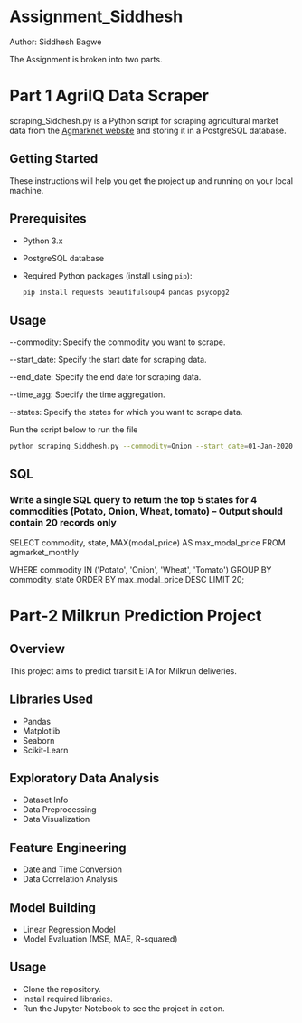 # Assignment_Siddhesh

Author: Siddhesh Bagwe

The Assignment is broken into two parts.

# Part 1 AgriIQ Data Scraper

scraping_Siddhesh.py is a Python script for scraping agricultural market data from the [Agmarknet website](https://agmarknet.gov.in/) and storing it in a PostgreSQL database.

## Getting Started

These instructions will help you get the project up and running on your local machine.

## Prerequisites

- Python 3.x
- PostgreSQL database
- Required Python packages (install using `pip`):

  ```bash
  pip install requests beautifulsoup4 pandas psycopg2
  
## Usage
--commodity: Specify the commodity you want to scrape.

--start_date: Specify the start date for scraping data.

--end_date: Specify the end date for scraping data.

--time_agg: Specify the time aggregation.

--states: Specify the states for which you want to scrape data.

Run the script below to run the file

```bash
python scraping_Siddhesh.py --commodity=Onion --start_date=01-Jan-2020 --end_date=12-Apr-2022 --time_agg=monthly --states=Maharashtra
```

## SQL

### Write a single SQL query to return the top 5 states for 4 commodities (Potato, Onion, Wheat, tomato) – Output should contain 20 records only

SELECT
  commodity,
  state,
  MAX(modal_price) AS max_modal_price
FROM
  agmarket_monthly
  
WHERE
  commodity IN ('Potato', 'Onion', 'Wheat', 'Tomato')
GROUP BY
  commodity,
  state
ORDER BY
  max_modal_price DESC
LIMIT 20;


# Part-2 Milkrun Prediction Project

## Overview

This project aims to predict transit ETA for Milkrun deliveries.

## Libraries Used

- Pandas
- Matplotlib
- Seaborn
- Scikit-Learn

## Exploratory Data Analysis

- Dataset Info
- Data Preprocessing
- Data Visualization

## Feature Engineering

- Date and Time Conversion
- Data Correlation Analysis

## Model Building

- Linear Regression Model
- Model Evaluation (MSE, MAE, R-squared)

## Usage

- Clone the repository.
- Install required libraries.
- Run the Jupyter Notebook to see the project in action.
